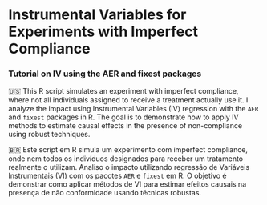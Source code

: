 # Instrumental Variables for Experiments with Imperfect Compliance
### Tutorial on IV using the AER and fixest packages

🇺🇸 This R script simulates an experiment with imperfect compliance, where not all individuals assigned to receive a treatment actually use it. I analyze the impact using Instrumental Variables (IV) regression with the `AER` and `fixest` packages in R. The goal is to demonstrate how to apply IV methods to estimate causal effects in the presence of non-compliance using robust techniques.


🇧🇷 Este script em R simula um experimento com imperfect compliance, onde nem todos os indivíduos designados para receber um tratamento realmente o utilizam. Analiso o impacto utilizando regressão de Variáveis Instrumentais (VI) com os pacotes `AER` e `fixest` em R. O objetivo é demonstrar como aplicar métodos de VI para estimar efeitos causais na presença de não conformidade usando técnicas robustas.

